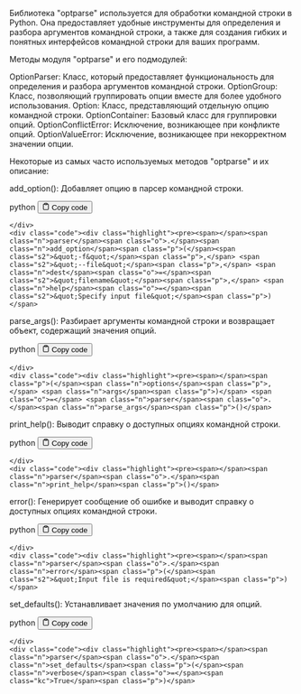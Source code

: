 <p>Библиотека "optparse" используется для обработки командной строки в Python.
Она предоставляет удобные инструменты для определения и разбора аргументов командной строки,
а также для создания гибких и понятных интерфейсов командной строки для ваших программ.</p>
<p>Методы модуля "optparse" и его подмодулей:</p>
<p>OptionParser: Класс, который предоставляет функциональность для определения и разбора аргументов командной строки.
OptionGroup: Класс, позволяющий группировать опции вместе для более удобного использования.
Option: Класс, представляющий отдельную опцию командной строки.
OptionContainer: Базовый класс для группировки опций.
OptionConflictError: Исключение, возникающее при конфликте опций.
OptionValueError: Исключение, возникающее при некорректном значении опции.</p>
<p>Некоторые из самых часто используемых методов "optparse" и их описание:</p>
<p>add_option(): Добавляет опцию в парсер командной строки.</p>
<div class="code-element">
    <div class="lang-line">
        <text>python</text>
        <button class="copy-button"
        onclick="copyCode(this)">
    <svg stroke="currentColor"
         fill="none"
         stroke-width="2"
         viewBox="0 0 24 24"
         stroke-linecap="round"
         stroke-linejoin="round"
         class="h-4 w-4"
         height="1em"
         width="1em"
         xmlns="http://www.w3.org/2000/svg">
        <path d="M16 4h2a2 2 0 0 1 2 2v14a2 2 0 0 1-2 2H6a2 2 0 0 1-2-2V6a2 2 0 0 1 2-2h2"></path>
        <rect x="8" y="2" width="8" height="4" rx="1" ry="1"></rect>
    </svg>
    <text>Copy code</text>
</button>

    </div>
    <div class="code"><div class="highlight"><pre><span></span><span class="n">parser</span><span class="o">.</span><span class="n">add_option</span><span class="p">(</span><span class="s2">&quot;-f&quot;</span><span class="p">,</span> <span class="s2">&quot;--file&quot;</span><span class="p">,</span> <span class="n">dest</span><span class="o">=</span><span class="s2">&quot;filename&quot;</span><span class="p">,</span> <span class="n">help</span><span class="o">=</span><span class="s2">&quot;Specify input file&quot;</span><span class="p">)</span>
</pre></div></div>
</div>

<p>parse_args(): Разбирает аргументы командной строки и возвращает объект, содержащий значения опций.</p>
<div class="code-element">
    <div class="lang-line">
        <text>python</text>
        <button class="copy-button"
        onclick="copyCode(this)">
    <svg stroke="currentColor"
         fill="none"
         stroke-width="2"
         viewBox="0 0 24 24"
         stroke-linecap="round"
         stroke-linejoin="round"
         class="h-4 w-4"
         height="1em"
         width="1em"
         xmlns="http://www.w3.org/2000/svg">
        <path d="M16 4h2a2 2 0 0 1 2 2v14a2 2 0 0 1-2 2H6a2 2 0 0 1-2-2V6a2 2 0 0 1 2-2h2"></path>
        <rect x="8" y="2" width="8" height="4" rx="1" ry="1"></rect>
    </svg>
    <text>Copy code</text>
</button>

    </div>
    <div class="code"><div class="highlight"><pre><span></span><span class="p">(</span><span class="n">options</span><span class="p">,</span> <span class="n">args</span><span class="p">)</span> <span class="o">=</span> <span class="n">parser</span><span class="o">.</span><span class="n">parse_args</span><span class="p">()</span>
</pre></div></div>
</div>

<p>print_help(): Выводит справку о доступных опциях командной строки.</p>
<div class="code-element">
    <div class="lang-line">
        <text>python</text>
        <button class="copy-button"
        onclick="copyCode(this)">
    <svg stroke="currentColor"
         fill="none"
         stroke-width="2"
         viewBox="0 0 24 24"
         stroke-linecap="round"
         stroke-linejoin="round"
         class="h-4 w-4"
         height="1em"
         width="1em"
         xmlns="http://www.w3.org/2000/svg">
        <path d="M16 4h2a2 2 0 0 1 2 2v14a2 2 0 0 1-2 2H6a2 2 0 0 1-2-2V6a2 2 0 0 1 2-2h2"></path>
        <rect x="8" y="2" width="8" height="4" rx="1" ry="1"></rect>
    </svg>
    <text>Copy code</text>
</button>

    </div>
    <div class="code"><div class="highlight"><pre><span></span><span class="n">parser</span><span class="o">.</span><span class="n">print_help</span><span class="p">()</span>
</pre></div></div>
</div>

<p>error(): Генерирует сообщение об ошибке и выводит справку о доступных опциях командной строки.</p>
<div class="code-element">
    <div class="lang-line">
        <text>python</text>
        <button class="copy-button"
        onclick="copyCode(this)">
    <svg stroke="currentColor"
         fill="none"
         stroke-width="2"
         viewBox="0 0 24 24"
         stroke-linecap="round"
         stroke-linejoin="round"
         class="h-4 w-4"
         height="1em"
         width="1em"
         xmlns="http://www.w3.org/2000/svg">
        <path d="M16 4h2a2 2 0 0 1 2 2v14a2 2 0 0 1-2 2H6a2 2 0 0 1-2-2V6a2 2 0 0 1 2-2h2"></path>
        <rect x="8" y="2" width="8" height="4" rx="1" ry="1"></rect>
    </svg>
    <text>Copy code</text>
</button>

    </div>
    <div class="code"><div class="highlight"><pre><span></span><span class="n">parser</span><span class="o">.</span><span class="n">error</span><span class="p">(</span><span class="s2">&quot;Input file is required&quot;</span><span class="p">)</span>
</pre></div></div>
</div>

<p>set_defaults(): Устанавливает значения по умолчанию для опций.</p>
<div class="code-element">
    <div class="lang-line">
        <text>python</text>
        <button class="copy-button"
        onclick="copyCode(this)">
    <svg stroke="currentColor"
         fill="none"
         stroke-width="2"
         viewBox="0 0 24 24"
         stroke-linecap="round"
         stroke-linejoin="round"
         class="h-4 w-4"
         height="1em"
         width="1em"
         xmlns="http://www.w3.org/2000/svg">
        <path d="M16 4h2a2 2 0 0 1 2 2v14a2 2 0 0 1-2 2H6a2 2 0 0 1-2-2V6a2 2 0 0 1 2-2h2"></path>
        <rect x="8" y="2" width="8" height="4" rx="1" ry="1"></rect>
    </svg>
    <text>Copy code</text>
</button>

    </div>
    <div class="code"><div class="highlight"><pre><span></span><span class="n">parser</span><span class="o">.</span><span class="n">set_defaults</span><span class="p">(</span><span class="n">verbose</span><span class="o">=</span><span class="kc">True</span><span class="p">)</span>
</pre></div></div>
</div>